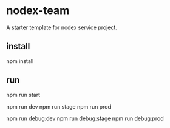 # nodex-team

A starter template for nodex service project.

## install

npm install

## run

npm run start

npm run dev
npm run stage
npm run prod

npm run debug:dev
npm run debug:stage
npm run debug:prod
